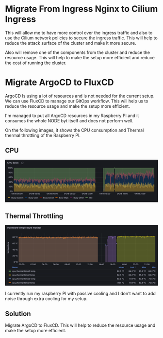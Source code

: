 # Migrate From Ingress Nginx to Cilium Ingress
This will allow me to have more control over the ingress traffic and also to use the Cilium network policies to secure the ingress traffic. This will help to reduce the attack surface of the cluster and make it more secure.

Also will remove one of the components from the cluster and reduce the resource usage. This will help to make the setup more efficient and reduce the cost of running the cluster.

# Migrate ArgoCD to FluxCD
ArgoCD Is using a lot of resources and is not needed for the current setup. We can use FluxCD to manage our GitOps workflow. This will help us to reduce the resource usage and make the setup more efficient.

I'm managed to put all ArgoCD resources in my Raspberry PI and it consumes the whole NODE byt itself and does not perform well. 

On the following images, it shows the CPU consumption and Thermal thermal throttling of the Raspberry PI.
## CPU
![CPU](resources/images/argocd-resources-01.png)
## Thermal Throttling
![THERMAL](resources/images/argocd-resources-02.png)

I currently run my raspberry PI with passive cooling and I don't want to add noise through extra cooling for my setup.

## Solution
Migrate ArgoCD to FluxCD. This will help to reduce the resource usage and make the setup more efficient. 